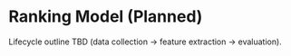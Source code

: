 # Ranking Model (Planned)

Lifecycle outline TBD (data collection → feature extraction → evaluation).
